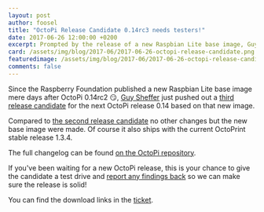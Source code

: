 ```yaml
---
layout: post
author: foosel
title: "OctoPi Release Candidate 0.14rc3 needs testers!"
date: 2017-06-26 12:00:00 +0200
excerpt: Prompted by the release of a new Raspbian Lite base image, Guy Sheffer just published a third release candidate for the next OctoPi release 0.14 and is looking for feedback!
card: /assets/img/blog/2017-06/2017-06-26-octopi-release-candidate.png
featuredimage: /assets/img/blog/2017-06/2017-06-26-octopi-release-candidate.png
comments: false
---
```


Since the Raspberry Foundation published a new Raspbian Lite base image mere days after OctoPi 0.14rc2 😏,
[Guy Sheffer](https://github.com/guysoft) just pushed out a [third release candidate](https://github.com/guysoft/OctoPi/issues/371)
for the next OctoPi release 0.14 based on that new image.

Compared to [the second release candidate](/blog/2017/06/19/octopi-release-candidate-0-14rc2/) no other changes but the
new base image were made. Of course it also ships with the current OctoPrint stable release 1.3.4.

The full changelog can be found [on the OctoPi repository](https://github.com/guysoft/OctoPi/issues/371).

If you've been waiting for a new OctoPi release, this is your chance to give the candidate a test drive
and [report any findings back](https://github.com/guysoft/OctoPi/issues/371) so we can make sure the
release is solid!

You can find the download links in the [ticket](https://github.com/guysoft/OctoPi/issues/371).
